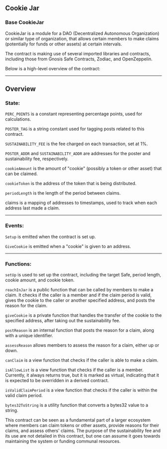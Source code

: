 ## Cookie Jar

### Base CookieJar

CookieJar is a module for a DAO (Decentralized Autonomous Organization) or similar type of organization, that allows
certain members to make claims (potentially for funds or other assets) at certain intervals.

The contract is making use of several imported libraries and contracts, including those from Gnosis Safe Contracts,
Zodiac, and OpenZeppelin.

Below is a high-level overview of the contract:

---

## Overview

### State:

`PERC_POINTS` is a constant representing percentage points, used for calculations.

`POSTER_TAG` is a string constant used for tagging posts related to this contract.

`SUSTAINABILITY_FEE` is the fee charged on each transaction, set at 1%.

`POSTER_ADDR` and `SUSTAINABILITY_ADDR` are addresses for the poster and sustainability fee, respectively.

`cookieAmount` is the amount of "cookie" (possibly a token or other asset) that can be claimed.

`cookieToken` is the address of the token that is being distributed.

`periodLength` is the length of the period between claims.

claims is a mapping of addresses to timestamps, used to track when each address last made a claim.

---

### Events:

`Setup` is emitted when the contract is set up.

`GiveCookie` is emitted when a "cookie" is given to an address.

---

### Functions:

`setUp` is used to set up the contract, including the target Safe, period length, cookie amount, and cookie token.

`reachInJar` is a public function that can be called by members to make a claim. It checks if the caller is a member and
if the claim period is valid, gives the cookie to the caller or another specified address, and posts the reason for the
claim.

`giveCookie` is a private function that handles the transfer of the cookie to the specified address, after taking out
the sustainability fee.

`postReason` is an internal function that posts the reason for a claim, along with a unique identifier.

`assessReason` allows members to assess the reason for a claim, either up or down.

`canClaim` is a view function that checks if the caller is able to make a claim.

`isAllowList` is a view function that checks if the caller is a member. Currently, it always returns true, but it is
marked as virtual, indicating that it is expected to be overridden in a derived contract.

`isValidClaimPeriod` is a view function that checks if the caller is within the valid claim period.

`bytes32ToString` is a utility function that converts a bytes32 value to a string.

This contract can be seen as a fundamental part of a larger ecosystem where members can claim tokens or other assets,
provide reasons for their claims, and assess others' claims. The purpose of the sustainability fee and its use are not
detailed in this contract, but one can assume it goes towards maintaining the system or funding communal resources.
